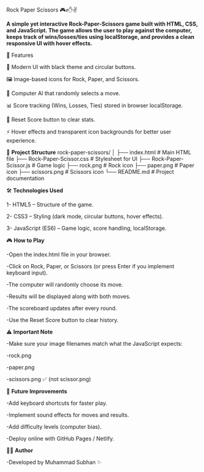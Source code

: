 Rock Paper Scissors 🎮✊✋✌️

**A simple yet interactive Rock-Paper-Scissors game built with HTML, CSS, and JavaScript.
The game allows the user to play against the computer, keeps track of wins/losses/ties using localStorage, and provides a clean responsive UI with hover effects.**

🚀 Features

🎨 Modern UI with black theme and circular buttons.

🖼️ Image-based icons for Rock, Paper, and Scissors.

🤖 Computer AI that randomly selects a move.

📊 Score tracking (Wins, Losses, Ties) stored in browser localStorage.

🔄 Reset Score button to clear stats.

⚡ Hover effects and transparent icon backgrounds for better user experience.

📂 **Project Structure**
rock-paper-scissors/
│
├── index.html              # Main HTML file
├── Rock-Paper-Scissor.css  # Stylesheet for UI
├── Rock-Paper-Scissor.js   # Game logic
├── rock.png                # Rock icon
├── paper.png               # Paper icon
├── scissors.png            # Scissors icon
└── README.md               # Project documentation

🛠️ **Technologies Used**

1- HTML5 – Structure of the game.

2- CSS3 – Styling (dark mode, circular buttons, hover effects).

3- JavaScript (ES6) – Game logic, score handling, localStorage.

🎮 **How to Play**

-Open the index.html file in your browser.

-Click on Rock, Paper, or Scissors (or press Enter if you implement keyboard input).

-The computer will randomly choose its move.

-Results will be displayed along with both moves.

-The scoreboard updates after every round.

-Use the Reset Score button to clear history.

⚠️ **Important Note**

-Make sure your image filenames match what the JavaScript expects:

-rock.png

-paper.png

-scissors.png ✅ (not scissor.png)

🔮 **Future Improvements**

-Add keyboard shortcuts for faster play.

-Implement sound effects for moves and results.

-Add difficulty levels (computer bias).

-Deploy online with GitHub Pages / Netlify.

👨‍💻 **Author**

-Developed by Muhammad Subhan ✨
